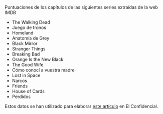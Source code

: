 <p>Puntuaciones de los capítulos de las siguientes series extraídas de la web IMDB</p>

<ul>
	<li>The Walking Dead</li>
	<li>Juego de tronos</li>
	<li>Homeland</li>
	<li>Anatomía de Grey</li>
	<li>Black Mirror</li>
	<li>Stranger Things</li>
	<li>Breaking Bad</li>
	<li>Orange Is the New Black</li>
	<li>The Good Wife</li>
	<li>Cómo conocí a vuestra madre</li>
	<li>Lost in Space</li>
	<li>Narcos</li>
	<li>Friends</li>
	<li>House of Cards</li>
	<li>Perdidos</li>
</ul>

<p>Estos datos se han utilizado para elaborar <a href="https://blogs.elconfidencial.com/cultura/series/desde-melmac/2018-06-14/series-juego-de-tronos-capitulos-calidad_1578297/">este artículo</a> en El Confidencial.</p>
